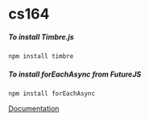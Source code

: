 cs164
=====
##### To install Timbre.js

```npm install timbre```
##### To install forEachAsync from FutureJS

```npm install forEachAsync```

[Documentation](DOCUMENTATION.md)
